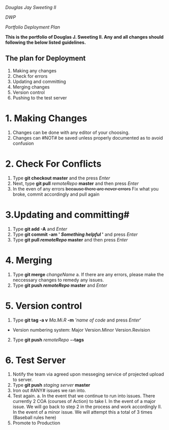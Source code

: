 *Douglas Jay Sweeting II*

*DWP*

*Portfolio Deployment Plan*



**This is the portfolio of Douglas J. Sweeting II. Any and all changes should following the below listed guidelines.** 


## The plan for Deployment
1. Making any changes
2. Check for errors
3. Updating and committing
4. Merging changes 
5. Version control
5. Pushing to the test server



# 1.  Making Changes #
1. Changes can be done with any editor of your choosing.
2. Changes can #NOT# be saved unless properly documented as to avoid confusion

# 2.  Check For Conflicts #
1.  Type **git checkout master** and the press *Enter* 
2.  Next, type **git pull** *remoteRepo* **master** and then press *Enter*
3. In the even of any errors ~~because there are never errors~~ Fix what you broke, commit accordingly and pull again

# 3.Updating and committing#
1.  Type **git add -A** and *Enter*
2.  Type **git commit -am ' _Something helpful_ '** and press *Enter*
3.  Type **git pull _remoteRepo_ master** and then press *Enter*

# 4. Merging #
1.  Type **git merge** *changeName*
a. If there are any errors, please make the neccessary changes to remedy any issues.   
2.  Type **git push _remoteRepo_ master** and *Enter*	

# 5. Version control #
1.  Type **git tag -a v** *Ma.Mi.R* **-m** *'name of code* and press *Enter*'
- Version numbering system: Major Version.Minor Version.Revision
2.  Type **git push** *remoteRepo* **--tags**

# 6.  Test Server  #
1.  Notify the team via agreed upon messeging service of projected upload to server.
2.  Type **git push** *staging server* **master**
3.  Iron out #ANY# issues we ran into.
4.  Test again.
a. In the event that we continue to run into issues. There currently 2 COA (courses of Action) to take
I.  In the event of a major issue. We will go back to step 2 in the process and work accordingly
II. In the event of a minor issue. We will attempt this a total of 3 times (Baseball rules here)
5.  Promote to Production